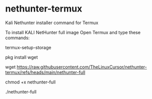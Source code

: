 # nethunter-termux
Kali Nethunter installer command for Termux



To install KALI NetHunter full image
Open Termux and type these commands:

termux-setup-storage

pkg install wget

wget https://raw.githubusercontent.com/TheLinuxCursor/nethunter-termux/refs/heads/main/nethunter-full

chmod +x nethunter-full

./nethunter-full

